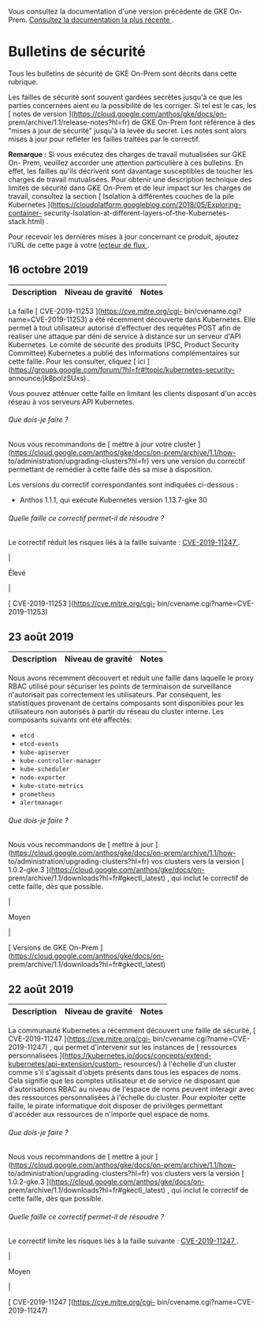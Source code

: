 Vous consultez la documentation d'une version précédente de GKE On-Prem. [
Consultez la documentation la plus récente
](https://cloud.google.com/anthos/gke/docs/on-prem?hl=fr) .

#  Bulletins de sécurité

Tous les bulletins de sécurité de GKE On-Prem sont décrits dans cette
rubrique.

Les failles de sécurité sont souvent gardées secrètes jusqu'à ce que les
parties concernées aient eu la possibilité de les corriger. Si tel est le cas,
les [ notes de version ](https://cloud.google.com/anthos/gke/docs/on-
prem/archive/1.1/release-notes?hl=fr) de GKE On-Prem font référence à des
"mises à jour de sécurité" jusqu'à la levée du secret. Les notes sont alors
mises à jour pour refléter les failles traitées par le correctif.

**Remarque :** Si vous exécutez des charges de travail mutualisées sur GKE On-
Prem, veuillez accorder une attention particulière à ces bulletins. En effet,
les failles qu'ils décrivent sont davantage susceptibles de toucher les
charges de travail mutualisées. Pour obtenir une description technique des
limites de sécurité dans GKE On-Prem et de leur impact sur les charges de
travail, consultez la section [ Isolation à différentes couches de la pile
Kubernetes ](https://cloudplatform.googleblog.com/2018/05/Exploring-container-
security-Isolation-at-different-layers-of-the-Kubernetes-stack.html) .

Pour recevoir les dernières mises à jour concernant ce produit, ajoutez l'URL
de cette page à votre [ lecteur de flux
](https://wikipedia.org/wiki/Comparison_of_feed_aggregators) .

##  16 octobre 2019

Description  |  Niveau de gravité  |  Notes  
---|---|---  
  
La faille [ CVE-2019-11253 ](https://cve.mitre.org/cgi-
bin/cvename.cgi?name=CVE-2019-11253) a été récemment découverte dans
Kubernetes. Elle permet à tout utilisateur autorisé d'effectuer des requêtes
POST afin de réaliser une attaque par déni de service à distance sur un
serveur d'API Kubernetes. Le comité de sécurité des produits (PSC, Product
Security Committee) Kubernetes a publié des informations complémentaires sur
cette faille. Pour les consulter, cliquez [ ici
](https://groups.google.com/forum/?hl=fr#!topic/kubernetes-security-
announce/jk8polzSUxs) .

Vous pouvez atténuer cette faille en limitant les clients disposant d'un accès
réseau à vos serveurs API Kubernetes.

######  Que dois-je faire ?

Nous vous recommandons de [ mettre à jour votre cluster
](https://cloud.google.com/anthos/gke/docs/on-prem/archive/1.1/how-
to/administration/upgrading-clusters?hl=fr) vers une version du correctif
permettant de remédier à cette faille dès sa mise à disposition.

Les versions du correctif correspondantes sont indiquées ci-dessous :

  * Anthos 1.1.1, qui exécute Kubernetes version 1.13.7-gke 30 

######  Quelle faille ce correctif permet-il de résoudre ?

Le correctif réduit les risques liés à la faille suivante : [ CVE-2019-11247
](https://cve.mitre.org/cgi-bin/cvename.cgi?name=CVE-2019-11253) .

|

Élevé

|

[ CVE-2019-11253 ](https://cve.mitre.org/cgi-
bin/cvename.cgi?name=CVE-2019-11253)  
  
##  23 août 2019

Description  |  Niveau de gravité  |  Notes  
---|---|---  
  
Nous avons récemment découvert et réduit une faille dans laquelle le proxy
RBAC utilisé pour sécuriser les points de terminaison de surveillance
n'autorisait pas correctement les utilisateurs. Par conséquent, les
statistiques provenant de certains composants sont disponibles pour les
utilisateurs non autorisés à partir du réseau du cluster interne. Les
composants suivants ont été affectés:

  * ` etcd `
  * ` etcd-events `
  * ` kube-apiserver `
  * ` kube-controller-manager `
  * ` kube-scheduler `
  * ` node-exporter `
  * ` kube-state-metrics `
  * ` prometheus `
  * ` alertmanager `

######  Que dois-je faire ?

Nous vous recommandons de [ mettre à jour
](https://cloud.google.com/anthos/gke/docs/on-prem/archive/1.1/how-
to/administration/upgrading-clusters?hl=fr) vos clusters vers la version [
1.0.2-gke.3 ](https://cloud.google.com/anthos/gke/docs/on-
prem/archive/1.1/downloads?hl=fr#gkectl_latest) , qui inclut le correctif de
cette faille, dès que possible.

|

Moyen

|

[ Versions de GKE On-Prem ](https://cloud.google.com/anthos/gke/docs/on-
prem/archive/1.1/downloads?hl=fr#gkectl_latest)  
  
##  22 août 2019

Description  |  Niveau de gravité  |  Notes  
---|---|---  
  
La communauté Kubernetes a récemment découvert une faille de sécurité, [
CVE-2019-11247 ](https://cve.mitre.org/cgi-
bin/cvename.cgi?name=CVE-2019-11247) , qui permet d'intervenir sur les
instances de [ ressources personnalisées
](https://kubernetes.io/docs/concepts/extend-kubernetes/api-extension/custom-
resources/) à l'échelle d'un cluster comme s'il s'agissait d'objets présents
dans tous les espaces de noms. Cela signifie que les comptes utilisateur et de
service ne disposant que d'autorisations RBAC au niveau de l'espace de noms
peuvent interagir avec des ressources personnalisées à l'échelle du cluster.
Pour exploiter cette faille, le pirate informatique doit disposer de
privilèges permettant d'accéder aux ressources de n'importe quel espace de
noms.

######  Que dois-je faire ?

Nous vous recommandons de [ mettre à jour
](https://cloud.google.com/anthos/gke/docs/on-prem/archive/1.1/how-
to/administration/upgrading-clusters?hl=fr) vos clusters vers la version [
1.0.2-gke.3 ](https://cloud.google.com/anthos/gke/docs/on-
prem/archive/1.1/downloads?hl=fr#gkectl_latest) , qui inclut le correctif de
cette faille, dès que possible.

######  Quelle faille ce correctif permet-il de résoudre ?

Le correctif limite les risques liés à la faille suivante : [ CVE-2019-11247
](https://cve.mitre.org/cgi-bin/cvename.cgi?name=CVE-2019-11247) .

|

Moyen

|

[ CVE-2019-11247 ](https://cve.mitre.org/cgi-
bin/cvename.cgi?name=CVE-2019-11247)

